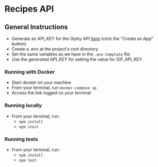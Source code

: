 # Recipes API

## General Instructions

- Generate an API_KEY for the Giphy API [here](https://developers.giphy.com/docs/sdk) (click the "Create an App" button)
- Create a .env at the project's root directory
- Set the same variables as we have in the `.env.template` file
- Use the generated API_KEY for setting the value for GIF_API_KEY

### Running with Docker

- Start docker on your machine
- From your terminal, run `docker-compose up`
- Access the link logged on your terminal

### Running locally

- From your terminal, run:
  - `npm install`
  - `npm start`

### Running tests

- From your terminal, run:
  - `npm install`
  - `npm test`
